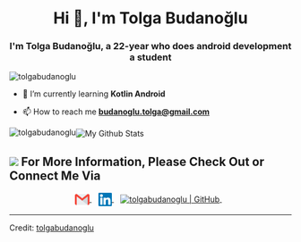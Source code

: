 <h1 align="center">Hi 👋, I'm Tolga Budanoğlu</h1>
<h3 align="center">I'm Tolga Budanoğlu, a 22-year  who does android development  a student</h3>

<p align="left"> <img src="https://komarev.com/ghpvc/?username=tolgabudanoglu" alt="tolgabudanoglu" /> </p>



- 🌱 I’m currently  learning **Kotlin Android**

- 📫 How to reach me **budanoglu.tolga@gmail.com**



<p align="center">
  <img align="left" src="https://github-readme-stats.vercel.app/api/top-langs/?username=tolgabudanoglu&layout=compact)](https://github.com/tolgabudanoglu/github-readme-stats" alt="tolgabudanoglu" /></p>

<img align="center" src="https://github-readme-stats.vercel.app/api?username=tolgabudanoglu&&show_icons=true&theme=radical" alt="My Github Stats">
</p>



  
 


</p>

## <img src='https://raw.githubusercontent.com/ShahriarShafin/ShahriarShafin/main/Assets/handshake.gif' width="80px"> For More Information, Please Check Out or Connect Me Via
<p align="center">
  <a href="mailto:budanoglu.tolga@gmail.com" >
    <img align="center" alt="tolgabudanoglu | Gmail" width="26px" src="https://github.com/SatYu26/SatYu26/blob/master/Assets/Gmail.svg" />
  </a> &nbsp;&nbsp;
  
  <a href="https://www.linkedin.com/in/tolga-budanoğlu/" target="_blank">
    <img align="center" alt="tolgabudanoglu | Linkedin" width="24px" src="https://github.com/SatYu26/SatYu26/blob/master/Assets/Linkedin.svg" />
  </a> &nbsp;&nbsp;
  
  
  
 
  
  <a href="https://profile-summary-for-github.herokuapp.com/user/tolgabudanoglu" target="_blank">
    <img align="center" alt="tolgabudanoglu | GitHub" width="26px" src="https://upload.wikimedia.org/wikipedia/commons/thumb/a/ae/Github-desktop-logo-symbol.svg/1024px-Github-desktop-logo-symbol.svg.png" />
  </a> &nbsp;&nbsp;
<p> 


----
Credit: [tolgabudanoglu](https://github.com/tolgabudanoglu)


